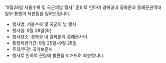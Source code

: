 "9월28일 서울수복 및 국군의날 행사" 준비로 인하여 경복궁내 광화문과 흥례문권역내 일부 통행이 제한됨을 알려드립니다.

- 행사명: 서울수복 및 국군의 날 행사
- 행사일: 9월 28일(화)
- 행사장소: 경복궁 내 광화문과 흥례문사이
- 통행제한기간: 9월 25일~9월 28일
- 주최/주관: 국가보훈처
- 행사로 인하여 관람에 불편을 끼쳐드려 죄송합니다.